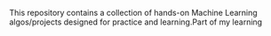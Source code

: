 This repository contains a collection of hands-on Machine Learning algos/projects designed for practice and learning.Part of my learning 
